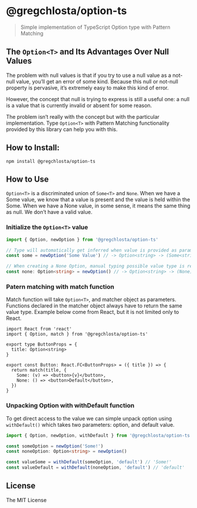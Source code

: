 # @gregchlosta/option-ts

> Simple implementation of TypeScript Option type with Pattern Matching

## The `Option<T>` and Its Advantages Over Null Values

The problem with null values is that if you try to use a null value as a not-null value, you’ll get an error of some kind. Because this null or not-null property is pervasive, it’s extremely easy to make this kind of error.

However, the concept that null is trying to express is still a useful one: a null is a value that is currently invalid or absent for some reason.

The problem isn’t really with the concept but with the particular implementation. Type `Option<T>` with Pattern Matching functionality provided by this library can help you with this.

## How to Install:

```shell
npm install @gregchlosta/option-ts

```

## How to Use

`Option<T>` is a discriminated union of `Some<T>` and `None`. When we have a Some value, we know that a value is present and the value is held within the Some. When we have a None value, in some sense, it means the same thing as null. We don’t have a valid value.

### Initialize the `Option<T>` value

```ts
import { Option, newOption } from '@gregchlosta/option-ts'

// Type will automatically get inferred when value is provided as parameter.
const some = newOption('Some Value') // -> Option<string> -> (Some<string>)

// When creating a None Option, manual typing possible value type is required since automatic type inferrance is not possible
const none: Option<string> = newOption() // -> Option<string> -> (None)
```

### Patern matching with match function

Match function will take `Option<T>`, and matcher object as parameters. Functions declared in the matcher object always have to return the same value type.
Example below come from React, but it is not limited only to React.

```tsx
import React from 'react'
import { Option, match } from '@gregchlosta/option-ts'

export type ButtonProps = {
  title: Option<string>
}

export const Button: React.FC<ButtonProps> = ({ title }) => {
  return match(title, {
    Some: (v) => <button>{v}</button>,
    None: () => <button>Default</button>,
  })
}
```

### Unpacking Option<T> with withDefault function

To get direct access to the value we can simple unpack option using `withDefault()` which takes two parameters: option, and default value.

```ts
import { Option, newOption, withDefault } from '@gregchlosta/option-ts'

const someOption = newOption('Some!')
const noneOption: Option<string> = newOption()

const valueSome = withDefault(someOption, 'default') // 'Some!'
const valueDefault = withDefault(noneOption, 'default') // 'default'
```

## License

The MIT License

